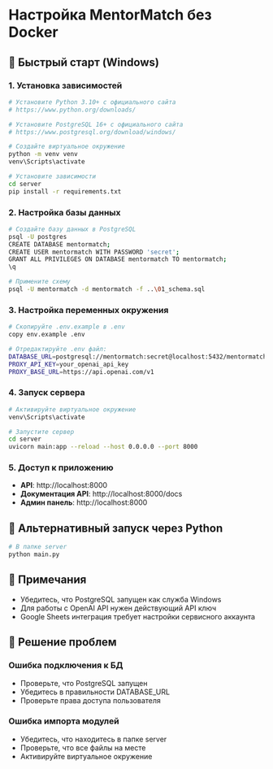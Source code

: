 # Настройка MentorMatch без Docker

## 🚀 Быстрый старт (Windows)

### 1. Установка зависимостей

```bash
# Установите Python 3.10+ с официального сайта
# https://www.python.org/downloads/

# Установите PostgreSQL 16+ с официального сайта
# https://www.postgresql.org/download/windows/

# Создайте виртуальное окружение
python -m venv venv
venv\Scripts\activate

# Установите зависимости
cd server
pip install -r requirements.txt
```

### 2. Настройка базы данных

```bash
# Создайте базу данных в PostgreSQL
psql -U postgres
CREATE DATABASE mentormatch;
CREATE USER mentormatch WITH PASSWORD 'secret';
GRANT ALL PRIVILEGES ON DATABASE mentormatch TO mentormatch;
\q

# Примените схему
psql -U mentormatch -d mentormatch -f ..\01_schema.sql
```

### 3. Настройка переменных окружения

```bash
# Скопируйте .env.example в .env
copy env.example .env

# Отредактируйте .env файл:
DATABASE_URL=postgresql://mentormatch:secret@localhost:5432/mentormatch
PROXY_API_KEY=your_openai_api_key
PROXY_BASE_URL=https://api.openai.com/v1
```

### 4. Запуск сервера

```bash
# Активируйте виртуальное окружение
venv\Scripts\activate

# Запустите сервер
cd server
uvicorn main:app --reload --host 0.0.0.0 --port 8000
```

### 5. Доступ к приложению

- **API**: http://localhost:8000
- **Документация API**: http://localhost:8000/docs
- **Админ панель**: http://localhost:8000

## 🔧 Альтернативный запуск через Python

```bash
# В папке server
python main.py
```

## 📝 Примечания

- Убедитесь, что PostgreSQL запущен как служба Windows
- Для работы с OpenAI API нужен действующий API ключ
- Google Sheets интеграция требует настройки сервисного аккаунта

## 🐛 Решение проблем

### Ошибка подключения к БД
- Проверьте, что PostgreSQL запущен
- Убедитесь в правильности DATABASE_URL
- Проверьте права доступа пользователя

### Ошибка импорта модулей
- Убедитесь, что находитесь в папке server
- Проверьте, что все файлы на месте
- Активируйте виртуальное окружение
